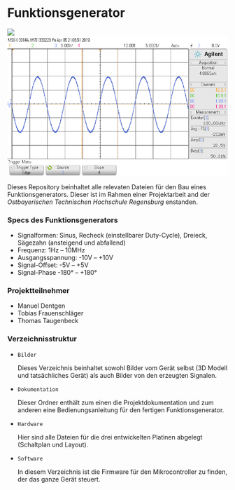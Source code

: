 # Funktionsgenerator

<img src="https://github.com/Frauschi/Funktionsgenerator/blob/master/Bilder/Ger%C3%A4t/Funktionsgenerator_fertig1.jpg" width="600">
<img src="https://github.com/Frauschi/Funktionsgenerator/blob/master/Bilder/Signale/Sine_100kHz.png" width="600">


Dieses Repository beinhaltet alle relevaten Dateien für den Bau eines Funktionsgenerators. Dieser ist
im Rahmen einer Projektarbeit and der *Ostbayerischen Technischen Hochschule Regensburg* enstanden.


### Specs des Funktionsgenerators

- Signalformen: Sinus, Recheck (einstellbarer Duty-Cycle), Dreieck, Sägezahn (ansteigend und abfallend)
- Frequenz: 1Hz – 10MHz
- Ausgangsspannung: -10V – +10V 
- Signal-Offset: -5V – +5V
- Signal-Phase -180° – +180°


### Projektteilnehmer
- Manuel Dentgen
- Tobias Frauenschläger
- Thomas Taugenbeck


### Verzeichnisstruktur

- `Bilder` 
	
	Dieses Verzeichnis beinhaltet sowohl Bilder vom Gerät selbst (3D Modell und tatsächliches Gerät) als 
	auch Bilder von den erzeugten Signalen.
	
- `Dokumentation` 

	Dieser Ordner enthält zum einen die Projektdokumentation und zum anderen eine Bedienungsanleitung für den 
	fertigen Funktionsgenerator.
	
- `Hardware` 

	Hier sind alle Dateien für die drei entwickelten Platinen abgelegt (Schaltplan und Layout).
	
- `Software` 
	
	In diesem Verzeichnis ist die Firmware für den Mikrocontroller zu finden, der das ganze Gerät steuert.


